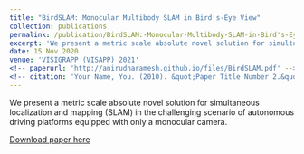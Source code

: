```yaml
---
title: "BirdSLAM: Monocular Multibody SLAM in Bird's-Eye View"
collection: publications
permalink: /publication/BirdSLAM:-Monocular-Multibody-SLAM-in-Bird's-Eye-View
excerpt: 'We present a metric scale absolute novel solution for simultaneous localization and mapping (SLAM) in the challenging scenario of autonomous driving platforms equipped with only a monocular camera.'
date: 15 Nov 2020
venue: 'VISIGRAPP (VISAPP) 2021'
<!-- paperurl: 'http://anirudharamesh.github.io/files/BirdSLAM.pdf' -->
<!-- citation: 'Your Name, You. (2010). &quot;Paper Title Number 2.&quot; <i>Journal 1</i>. 1(2).' -->
---
```

We present a metric scale absolute novel solution for simultaneous localization and mapping (SLAM) in the challenging scenario of autonomous driving platforms equipped with only a monocular camera.

[Download paper here](https://arxiv.org/abs/2011.07613)

<!-- Recommended citation: Your Name, You. (2010). "Paper Title Number 2." <i>Journal 1</i>. 1(2). -->
